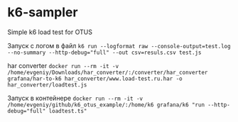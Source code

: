 # k6-sampler

Simple k6 load test for OTUS

Запуск с логом в файл
`k6 run --logformat raw --console-output=test.log --no-summary --http-debug="full" --out csv=resuls.csv test.js`

har converter
`docker run --rm -it -v /home/evgeniy/Downloads/har_converter/:/converter/har_converter grafana/har-to-k6 har_converter/www.load-test.ru.har -o har_converter/loadtest.js`

Запуск в контейнере
`docker run --rm -it -v /home/evgeniy/github/k6_otus_example/:/home/k6 grafana/k6 "run --http-debug="full" loadtest.ts"`
